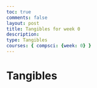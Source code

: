 ```yaml
---
toc: true
comments: false
layout: post
title: Tangibles for week 0
description: 
type: Tangibles
courses: { compsci: {week: 0} }
---
```


# Tangibles

